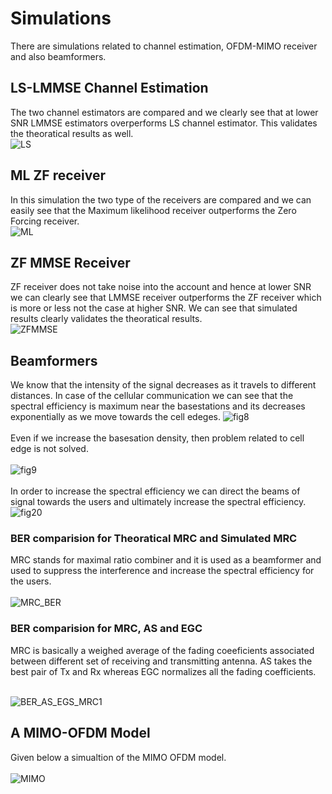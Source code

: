 
# Simulations
There are simulations related to channel estimation, OFDM-MIMO
receiver and also beamformers.

## LS-LMMSE Channel Estimation
The two channel estimators are compared and we clearly see that at lower SNR LMMSE estimators overperforms LS channel estimator.
This validates the theoratical results as well.<br>
![LS](https://user-images.githubusercontent.com/69033172/143394308-ed2e7559-14cd-454f-ab23-47a64bdcb9e0.jpg)


## ML ZF receiver
In this simulation the two type of the receivers are compared and we can easily see that the Maximum likelihood receiver outperforms the Zero Forcing receiver.<br>
![ML](https://user-images.githubusercontent.com/69033172/143394717-e7c4bb88-d10f-4acf-a833-2647dafbe40b.jpg)

## ZF MMSE Receiver
ZF receiver does not take noise into the account and hence at lower SNR we can clearly see that LMMSE receiver outperforms the ZF receiver which is more or less not the case at higher SNR. We can see that simulated results clearly validates the theoratical results.<br>
![ZFMMSE](https://user-images.githubusercontent.com/69033172/143395662-32046c81-e151-40c8-84aa-0b61a5f4818b.jpg)


## Beamformers
We know that the intensity of the signal decreases as it travels to different distances. In case of the cellular communication we can see that the spectral efficiency is maximum near the basestations and its decreases exponentially as we move towards the cell edeges.
![fig8](https://user-images.githubusercontent.com/69033172/143398203-d3c12c5b-fc33-4b71-ad70-04c973daf927.png)<br><br>
Even if we increase the basesation density, then problem related to cell edge is not solved. <br><br>
![fig9](https://user-images.githubusercontent.com/69033172/143398106-c8c5b0d8-a10a-4e66-a6c1-831e0bd32026.png)<br>
<br>
In order to increase the spectral efficiency we can direct the beams of signal towards the users and ultimately increase the spectral efficiency.<br>
![fig20](https://user-images.githubusercontent.com/69033172/143398691-fc6c89fe-3b40-447b-ab34-8297ac03386e.png)

### BER comparision for Theoratical MRC and Simulated MRC
MRC stands for maximal ratio combiner and it is used as a beamformer and used to suppress the interference and increase the spectral efficiency for the users.<br><br>
![MRC_BER](https://user-images.githubusercontent.com/69033172/143399503-32d15954-c74b-4dd3-b81e-98b7fada39be.jpg)


### BER comparision for MRC, AS and EGC
MRC is basically a weighed average of the fading coeeficients associated between different set of receiving and transmitting antenna. AS takes the best pair of Tx and Rx
whereas EGC normalizes all the fading coefficients.<br><br>

![BER_AS_EGS_MRC1](https://user-images.githubusercontent.com/69033172/143400124-637e3259-5fe9-46d8-9e60-10dfd38bd53b.jpg)


## A MIMO-OFDM Model
Given below a simualtion of the MIMO OFDM model.<br><br>
![MIMO](https://user-images.githubusercontent.com/69033172/143400300-0a0af2f6-5452-4fee-bff8-e723a10fc448.jpg)



